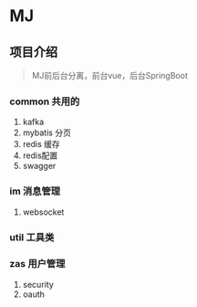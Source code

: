 # MJ
## 项目介绍
> MJ前后台分离，前台vue，后台SpringBoot
### common 共用的
1. kafka
2. mybatis 分页
3. redis 缓存
4. redis配置
5. swagger
### im 消息管理
1. websocket
### util 工具类
### zas 用户管理
1. security
2. oauth
